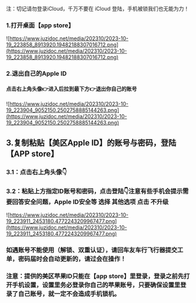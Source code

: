 注：切记请勿登录iCloud，千万不要在 iCloud 登陆，手机被锁我们也无能为力！

### 1.打开桌面【app store】

![https://www.juzidoc.net/media/202310/2023-10-19_223858_8913920.19482188307016712.png](https://www.juzidoc.net/media/202310/2023-10-19_223858_8913920.19482188307016712.png)

### 2.退出自己的Apple ID

#### 点击右上角头像👉进入后拉到最下方👉退出你自己的账号

![https://www.juzidoc.net/media/202310/2023-10-19_223904_9052150.2502758885144263.png](https://www.juzidoc.net/media/202310/2023-10-19_223904_9052150.2502758885144263.png)

## 3.复制粘贴【美区Apple ID】的账号与密码，登陆【APP store】

### 3.1：点击右上角头像👇

### 3.2：粘贴上方指定ID账号和密码，点击登陆👇注意有些手机会提示需要回答安全问题，Apple ID安全等 选择 其他选项 点击 不升级

![https://www.juzidoc.net/media/202310/2023-10-19_223911_2453180.4772243209967477.png](https://www.juzidoc.net/media/202310/2023-10-19_223911_2453180.4772243209967477.png)

### 如遇账号不能使用（解锁、双重认证），请回车友车行飞行器提交工单，密码届时会自动更新的，请过会在操作！

### 注意：提供的美区苹果ID只能在【app store】里登录，登录之前先打开手机设置，设置里务必登录你自己的苹果账号，只要确保设置里登录了自己账号，就一定不会造成手机锁机。


